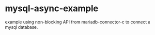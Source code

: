 # mysql-async-example
example using non-blocking API from mariadb-connector-c to connect a mysql database.
